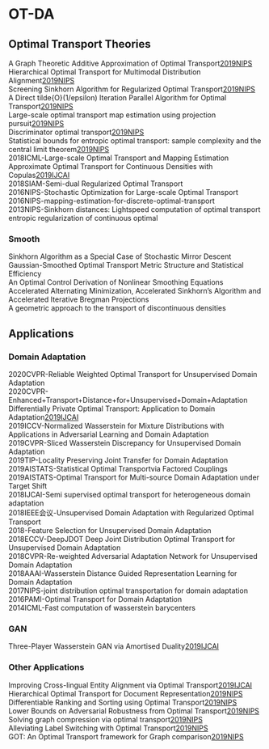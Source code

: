 # OT-DA


## Optimal Transport Theories

A Graph Theoretic Additive Approximation of Optimal Transport[2019NIPS](https://papers.nips.cc/paper/9533-a-graph-theoretic-additive-approximation-of-optimal-transport)  
Hierarchical Optimal Transport for Multimodal Distribution Alignment[2019NIPS](https://papers.nips.cc/paper/9501-hierarchical-optimal-transport-for-multimodal-distribution-alignment)  
Screening Sinkhorn Algorithm for Regularized Optimal Transport[2019NIPS](https://papers.nips.cc/paper/9386-screening-sinkhorn-algorithm-for-regularized-optimal-transport)  
A Direct tilde{O}(1/epsilon) Iteration Parallel Algorithm for Optimal Transport[2019NIPS](https://papers.nips.cc/paper/9313-a-direct-tildeo1epsilon-iteration-parallel-algorithm-for-optimal-transport)  
Large-scale optimal transport map estimation using projection pursuit[2019NIPS](https://papers.nips.cc/paper/9023-large-scale-optimal-transport-map-estimation-using-projection-pursuit)  
Discriminator optimal transport[2019NIPS](https://papers.nips.cc/paper/8906-discriminator-optimal-transport)  
Statistical bounds for entropic optimal transport: sample complexity and the central limit theorem[2019NIPS](https://papers.nips.cc/paper/8703-statistical-bounds-for-entropic-optimal-transport-sample-complexity-and-the-central-limit-theorem)  
2018ICML-Large-scale Optimal Transport and Mapping Estimation  
Approximate Optimal Transport for Continuous Densities with Copulas[2019IJCAI](https://www.ijcai.org/proceedings/2019/300)  
2018SIAM-Semi-dual Regularized Optimal Transport  
2016NIPS-Stochastic Optimization for Large-scale Optimal Transport  
2016NIPS-mapping-estimation-for-discrete-optimal-transport  
2013NIPS-Sinkhorn distances: Lightspeed computation of optimal transport  
entropic regularization of continuous optimal  


### Smooth
Sinkhorn Algorithm as a Special Case of Stochastic Mirror Descent  
Gaussian-Smoothed Optimal Transport Metric Structure and Statistical Efficiency  
An Optimal Control Derivation of Nonlinear Smoothing Equations  
Accelerated Alternating Minimization, Accelerated Sinkhorn’s Algorithm and Accelerated Iterative Bregman Projections  
A geometric approach to the transport of discontinuous densities  



## Applications

### Domain Adaptation
2020CVPR-Reliable Weighted Optimal Transport for Unsupervised Domain Adaptation  
2020CVPR-Enhanced+Transport+Distance+for+Unsupervised+Domain+Adaptation  
Differentially Private Optimal Transport: Application to Domain Adaptation[2019IJCAI](https://www.ijcai.org/proceedings/2019/395)    
2019ICCV-Normalized Wasserstein for Mixture Distributions with Applications in Adversarial Learning and Domain Adaptation  
2019CVPR-Sliced Wasserstein Discrepancy for Unsupervised Domain Adaptation  
2019TIP-Locality Preserving Joint Transfer for Domain Adaptation  
2019AISTATS-Statistical Optimal Transportvia Factored Couplings  
2019AISTATS-Optimal Transport for Multi-source Domain Adaptation under Target Shift  
2018IJCAI-Semi supervised optimal transport for heterogeneous domain adaptation  
2018IEEE会议-Unsupervised Domain Adaptation with Regularized Optimal Transport  
2018-Feature Selection for Unsupervised Domain Adaptation  
2018ECCV-DeepJDOT Deep Joint Distribution Optimal Transport for Unsupervised Domain Adaptation  
2018CVPR-Re-weighted Adversarial Adaptation Network for Unsupervised Domain Adaptation  
2018AAAI-Wasserstein Distance Guided Representation Learning for Domain Adaptation  
2017NIPS-joint distribution optimal transportation for domain adaptation  
2016PAMI-Optimal Transport for Domain Adaptation  
2014ICML-Fast computation of wasserstein barycenters  


### GAN
Three-Player Wasserstein GAN via Amortised Duality[2019IJCAI](https://www.ijcai.org/proceedings/2019/305)    



### Other Applications
Improving Cross-lingual Entity Alignment via Optimal Transport[2019IJCAI](https://www.ijcai.org/proceedings/2019/448)  
Hierarchical Optimal Transport for Document Representation[2019NIPS](https://papers.nips.cc/paper/8438-hierarchical-optimal-transport-for-document-representation)  
Differentiable Ranking and Sorting using Optimal Transport[2019NIPS](https://papers.nips.cc/paper/8910-differentiable-ranking-and-sorting-using-optimal-transport)  
Lower Bounds on Adversarial Robustness from Optimal Transport[2019NIPS](https://papers.nips.cc/paper/8968-lower-bounds-on-adversarial-robustness-from-optimal-transpor)  
Solving graph compression via optimal transport[2019NIPS](https://papers.nips.cc/paper/9014-solving-graph-compression-via-optimal-transport)  
Alleviating Label Switching with Optimal Transport[2019NIPS](https://papers.nips.cc/paper/9515-alleviating-label-switching-with-optimal-transport)  
GOT: An Optimal Transport framework for Graph comparison[2019NIPS](https://papers.nips.cc/paper/9539-got-an-optimal-transport-framework-for-graph-comparison)  










